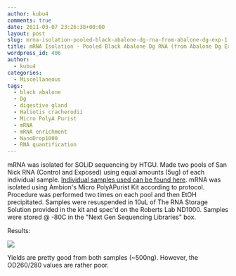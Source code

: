 ```yaml
---
author: kubu4
comments: true
date: 2011-03-07 23:26:38+00:00
layout: post
slug: mrna-isolation-pooled-black-abalone-dg-rna-from-abalone-dg-exp-1
title: mRNA Isolation - Pooled Black Abalone Dg RNA (from Abalone Dg Exp 1)
wordpress_id: 406
author:
  - kubu4
categories:
  - Miscellaneous
tags:
  - black abalone
  - Dg
  - digestive gland
  - Haliotis cracherodii
  - Micro PolyA Purist
  - mRNA
  - mRNA enrichment
  - NanoDrop1000
  - RNA quantification
---
```


mRNA was isolated for SOLiD sequencing by HTGU. Made two pools of San Nick RNA (Control and Exposed) using equal amounts (5ug) of each individual sample. [Individual samples used can be found here](https://spreadsheets0.google.com/ccc?hl=en&key=t4HghspMlGPpaauScCdruFg&hl=en#gid=0). mRNA was isolated using Ambion's Micro PolyAPurist Kit according to protocol. Procedure was performed two times on each pool and then EtOH precipitated. Samples were resuspended in 10uL of The RNA Storage Solution provided in the kit and spec'd on the Roberts Lab ND1000. Samples were stored @ -80C in the "Next Gen Sequencing Libraries" box.

Results:

![](https://eagle.fish.washington.edu/Arabidopsis/RNA%20Spec%20Readings/20110307%20mRNA.JPG)

Yields are pretty good from both samples (~500ng). However, the OD260/280 values are rather poor.
